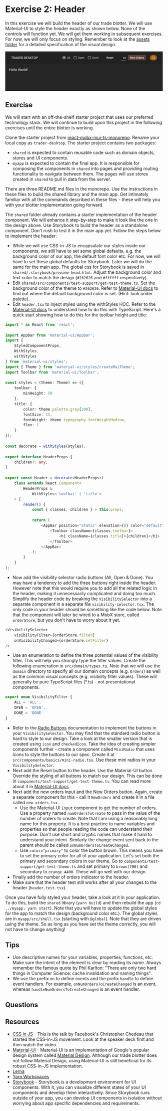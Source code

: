 Exercise 2: Header
==================
In this exercise we will build the header of our trade blotter. We will use Material-UI to style the header exactly as shown below. None of the controls will function yet. We will get them working in subsequent exercises. For now, we will only focus on styling. Remember to look at the [assets folder](../assets/trader-desktop-design-spec) for a detailed specification of the visual design.

![Domain Model](../assets/exercise-2-result.png)

Exercise
--------
We will start with an off-the-shelf starter project that uses our preferred technology stack. We will continue to build upon this project in the following exercises until the entire blotter is working.

Clone the starter project from [react-mobx-mui-ts-monorepo](https://github.com/nareshbhatia/react-mobx-mui-ts-monorepo). Rename your local copy as `trader-desktop`. The starter project contains two packages:
- `shared` is expected to contain reusable code such as domain objects, stores and UI components.
- `myapp` is expected to contain the final app. It is responsible for composing the components in `shared` into pages and providing routing functionality to navigate between them. The pages will use stores created in `shared` to pull in data from the server.

There are three README.md files in the monorepo. Use the instructions in these files to build the shared library and the main app. Get intimately familiar with all the commands described in these files - these will help you with your blotter implementation going forward.

The `shared` folder already contains a starter implementation of the header component. We will enhance it step-by-step to make it look like the one in the design above. Use Storybook to build the header as a standalone component. Don't rush to test it in the main app yet. Follow the steps below to implement the header:

- While we will use CSS-in-JS to encapsulate our styles inside our components, we still have to set some global defaults, e.g. the background color of our app, the default font color etc. For now, we will have to set these global defaults for Storybook. Later we will do the same for the main app. The global css for Storybook is saved in `shared/.storybook/preview-head.html`. Adjust the background color and text color to match the design (`#262626` and `#ffffff` respectively).
- Edit `shared/src/components/test-support/get-test-theme.ts`. Set the background color of the theme to `#262626`. Refer to [Material-UI docs](https://material-ui-next.com/customization/default-theme/) to find out where the default background color is set. (Hint: look under palette).
- Edit `header.tsx` to inject styles using the withStyles HOC. Refer to the [Material-UI docs](https://material-ui-next.com/guides/typescript/) to understand how to do this with TypeScript. Here's a quick start showing how to do this for the toolbar height and title:

```typescript jsx
import * as React from 'react';

import AppBar from 'material-ui/AppBar';
import {
    StyledComponentProps,
    WithStyles,
    withStyles
} from 'material-ui/styles';
import { Theme } from 'material-ui/styles/createMuiTheme';
import Toolbar from 'material-ui/Toolbar';

const styles = (theme: Theme) => ({
    toolbar: {
        minHeight: 50
    },
    title: {
        color: theme.palette.grey[300],
        fontSize: 13,
        fontWeight: theme.typography.fontWeightMedium,
        flex: 1
    }
});

const decorate = withStyles(styles);

export interface HeaderProps {
    children?: any;
}

export const Header = decorate<HeaderProps>(
    class extends React.Component<
        HeaderProps &
            WithStyles<'toolbar' | 'title'>
    > {
        render() {
            const { classes, children } = this.props;

            return (
                <AppBar position="static" elevation={0} color="default">
                    <Toolbar className={classes.toolbar}>
                        <h1 className={classes.title}>{children}</h1>
                    </Toolbar>
                </AppBar>
            );
        }
    }
);
```

- Now add the visibility selector radio buttons (All, Open & Done). You may have a tendency to add the three buttons right inside the header. However note that this would require you to add all the related logic in the header, making it unnecessarily complicated and doing too much. Simplify the header code by breaking the `VisibilitySelector` into a separate component in a separate file `visibility-selector.tsx`. The only code in your header should be something like the code below. Note that the component will later be wired to a MobX store, called `orderStore`, but you don't have to worry about it yet.

```typescript jsx
<VisibilitySelector
    visibilityFilter={orderStore.filter}
    onVisibilityChanged={orderStore.setFilter}
/>
```

- Use an enumeration to define the three potential values of the visibility filter. This will help you strongly type the filter values. Create the following enumeration in `src/domain/types.ts`. Note that we will use the `domain` directory to specify all our domain concepts (e.g. `Orders`) as well as the common visual concepts (e.g. visibility filter values). These will generally be pure TypeScript files (*.ts) - not presentational components. 

```typescript jsx
export enum VisibilityFilter {
    ALL = 'ALL',
    OPEN = 'OPEN',
    DONE = 'DONE'
}
```

- Refer to the [Radio Buttons](https://material-ui-next.com/demos/selection-controls/#radio-buttons) documentation to implement the buttons in your `VisibilitySelector`. You may find that the standard radio button is hard to style to our design. Take a look at the smaller version that is created using `icon` and `checkedIcon`. Take the idea of creating simpler components further - create a component called `MiniRadio` that uses icons to style the buttons to our spec. Create it at `src/components/basics/mini-radio.tsx`. Use these mini radios in your `VisibilitySelector`.
- Next add the Reset button to the header. Use the Material-UI button. Override the styling of all buttons to match our design. This can be done in `components/test-support/get-test-theme.ts`. You can read more about it in [Material-UI docs](https://material-ui-next.com/customization/overrides/).
- Next add the new orders input and the New Orders button. Again, create a separate component for this - call it `NewOrders` and create it in a file called `new-orders.tsx`.
  - Use the Material-UI `Input` component to get the number of orders. Use a property named `numOrdersToCreate` to pass in the value of the number of orders to create. Note that I am using a reasonably long name for this property. It is a best practice to name variables and properties so that people reading the code can understand their purpose. Don't use short and cryptic names that make it hard to understand your intent. Similarly the change event sent back to the parent should be called `onNumOrdersToCreateChanged`.
  - Use `color="primary"` to color the button brown. This means you have to set the primary color for all of your application. Let's set both the primary and secondary colors in our theme. Go to `components/test-support/get-test-theme.ts` and set primary to `brown[700]` and secondary to `orange.A400`. These will go well with our design.
- Finally add the number of orders indicator to the header.
- Make sure that the header test still works after all your changes to the header (`header.test.tsx`).

Once you have fully styled your header, take a look at it in your application. To do this, build the `shared` library (`yarn build`) and then rebuild the app (`cd ../myapp; yarn start`). Note that you will have to update the global styles for the app to match the design (background color etc.). The global styles are in `myapp/src/shell.tsx` (starting with `@global`). Note that they are driven using the theme. So as long as you have set the theme correctly, you will not have to change anything!

Tips
----
- Use descriptive names for your variables, properties, functions, etc. Make sure the intent of the element is clear by reading its name. Always remember the famous quote by Phil Karlton: "There are only two hard things in Computer Science: cache invalidation and naming things".
- We use the prefix `on` to define events and the prefix `handle` to define event handlers. For example, `onNumOrdersToCreateChanged` is an event, whereas `handleNumOrdersToCreateChanged` is an event handler.

Questions
---------

Resources
---------
- [CSS in JS](http://blog.vjeux.com/2014/javascript/react-css-in-js-nationjs.html) - This is the talk by Facebook's Christopher Chedeau that started the CSS-in-JS movement. Look at the speaker deck first and then watch the video. 
- [Material-UI](https://material-ui-next.com/) - Material-UI is an implementation of Google's popular design system called [Material Design](https://material.io/guidelines/). Although our trade blotter does not follow Material Design, using Material-UI is still beneficial for its robust CSS-in-JS implementation.
- [Lerna](https://github.com/lerna/lerna)
- [Yarn Workspaces](https://yarnpkg.com/lang/en/docs/workspaces/)
- [Storybook](https://storybook.js.org/basics/introduction/) - Storybook is a development environment for UI components. With it, you can visualize different states of your UI components and develop them interactively. Since Storybook runs outside of your app, you can develop UI components in isolation without worrying about app specific dependencies and requirements.
